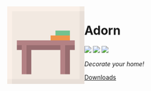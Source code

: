<img src="icon.png" align="left" width="180px"/>

# Adorn

![](https://img.shields.io/github/license/Juuxel/Adorn.svg) ![](https://img.shields.io/github/release/Juuxel/Adorn.svg) ![](https://img.shields.io/badge/minecraft-1.14-blueviolet.svg)

*Decorate your home!*

[Downloads](https://github.com/Juuxel/Adorn/releases)
